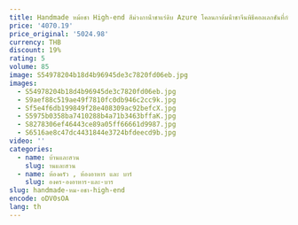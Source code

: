 ```yaml
---
title: Handmade หม้อชา High-end สีม่วงกาน้ําชาแร่ดิบ Azure โคลนกาต้มน้ําชาจีนพิธีคอลเลกชันที่กําหนดเอง 280ml
price: '4070.19'
price_original: '5024.98'
currency: THB
discount: 19%
rating: 5
volume: 85
image: S54978204b18d4b96945de3c7820fd06eb.jpg
images:
  - S54978204b18d4b96945de3c7820fd06eb.jpg
  - S9aef88c519ae49f7810fc0db946c2cc9k.jpg
  - Sf5e4f6db199849f28e408309ac92befcX.jpg
  - S5975b0358ba7410288b4a71b3463bffaK.jpg
  - S8278306ef46443ce89a05ff66661d9987.jpg
  - S6516ae8c47dc4431844e3724bfdeecd9b.jpg
video: ''
categories:
  - name: บ้านและสวน
    slug: านและสวน
  - name: ห้องครัว , ห้องอาหาร และ บาร์
    slug: องคร-องอาหาร-และ-บาร
slug: handmade-หม-อชา-high-end
encode: oDV0sOA
lang: th
---
```

  